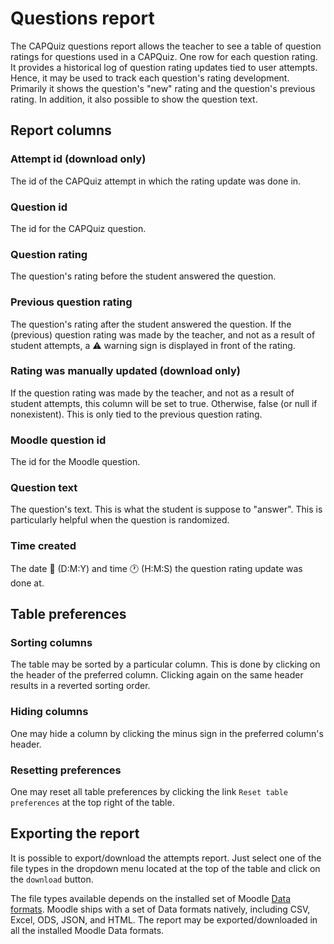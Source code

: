 # Questions report

The CAPQuiz questions report allows the teacher to see a table of question ratings for questions used in a CAPQuiz. One row for each question rating. It provides a historical log of question rating updates tied to user attempts. Hence, it may be used to track each question's rating development. Primarily it shows the question's "new" rating and the question's previous rating. In addition, it also possible to show the question text.

## Report columns
### Attempt id (download only)
The id of the CAPQuiz attempt in which the rating update was done in.

### Question id
The id for the CAPQuiz question.

### Question rating
The question's rating before the student answered the question.

### Previous question rating
The question's rating after the student answered the question. If the (previous) question rating was made by the teacher, and not as a result of student attempts, a ⚠️ warning sign is displayed in front of the rating.

### Rating was manually updated (download only)
If the question rating was made by the teacher, and not as a result of student attempts, this column will be set to true. Otherwise, false (or null if nonexistent). This is only tied to the previous question rating.

### Moodle question id
The id for the Moodle question.

### Question text
The question's text. This is what the student is suppose to "answer". This is particularly helpful when the question is randomized.

### Time created
The date 📅 (D:M:Y) and time 🕐 (H:M:S) the question rating update was done at.

## Table preferences
### Sorting columns
The table may be sorted by a particular column. This is done by clicking on the header of the preferred column. Clicking again on the same header results in a reverted sorting order.

### Hiding columns
One may hide a column by clicking the minus sign in the preferred column's header.

### Resetting preferences
One may reset all table preferences by clicking the link `Reset table preferences` at the top right of the table. 

## Exporting the report
It is possible to export/download the attempts report. Just select one of the file types in the dropdown menu located at the top of the table and click on the `download` button.

The file types available depends on the installed set of Moodle [Data formats](https://docs.moodle.org/dev/Data_formats). Moodle ships with a set of Data formats natively, including CSV, Excel, ODS, JSON, and HTML. The report may be exported/downloaded in all the installed Moodle Data formats.